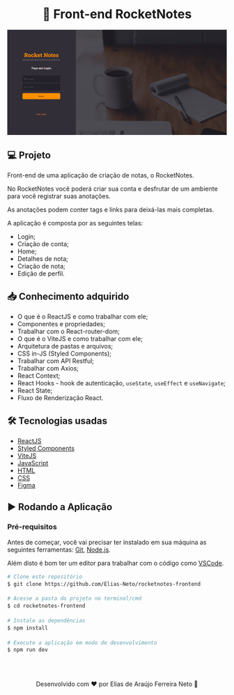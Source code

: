 <h1 align="center">📝 Front-end RocketNotes</h1>

<img src="./.github/demonstracao.gif">

<br>

## 💻 Projeto

Front-end de uma aplicação de criação de notas, o RocketNotes.

No RocketNotes você poderá criar sua conta e desfrutar de um ambiente para você registrar suas anotações.

As anotações podem conter tags e links para deixá-las mais completas.

A aplicação é composta por as seguintes telas:

- Login;
- Criação de conta;
- Home;
- Detalhes de nota;
- Criação de nota;
- Edição de perfil.

## 📥 Conhecimento adquirido

- O que é o ReactJS e como trabalhar com ele;
- Componentes e propriedades;
- Trabalhar com o React-router-dom;
- O que é o ViteJS e como trabalhar com ele;
- Arquitetura de pastas e arquivos;
- CSS in-JS (Styled Components);
- Trabalhar com API Restful;
- Trabalhar com Axios;
- React Context;
- React Hooks - hook de autenticação, `useState`, `useEffect` e `useNavigate`;
- React State;
- Fluxo de Renderização React.

## 🛠 Tecnologias usadas

- [ReactJS](https://pt-br.reactjs.org/)
- [Styled Components](https://styled-components.com/)
- [ViteJS](https://vitejs.dev/)
- [JavaScript](https://developer.mozilla.org/en-US/docs/Learn/JavaScript)
- [HTML](https://developer.mozilla.org/pt-BR/docs/Learn/HTML)
- [CSS](https://developer.mozilla.org/pt-BR/docs/Web/CSS)
- [Figma](https://www.figma.com)

## ▶ Rodando a Aplicação

### Pré-requisitos

Antes de começar, você vai precisar ter instalado em sua máquina as seguintes ferramentas:
[Git](https://git-scm.com), [Node.js](https://nodejs.org/en/).

Além disto é bom ter um editor para trabalhar com o código como [VSCode](https://code.visualstudio.com/).

```bash
# Clone este repositório
$ git clone https://github.com/Elias-Neto/rocketnotes-frontend

# Acesse a pasta do projeto no terminal/cmd
$ cd rocketnotes-frontend

# Instale as dependências
$ npm install

# Execute a aplicação em modo de desenvolvimento
$ npm run dev
```

<br>
<br>

<p align="center"> Desenvolvido com ❤ por Elias de Araújo Ferreira Neto 👋 <p>
